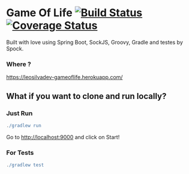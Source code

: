 # Game Of Life [![Build Status](https://travis-ci.org/leosilvadev/game-of-life.svg?branch=heroku)](https://travis-ci.org/leosilvadev/game-of-life) [![Coverage Status](https://coveralls.io/repos/github/leosilvadev/game-of-life/badge.svg?branch=heroku)](https://coveralls.io/github/leosilvadev/game-of-life?branch=heroku)

Built with love using Spring Boot, SockJS, Groovy, Gradle and testes by Spock.

### Where ?
https://leosilvadev-gameoflife.herokuapp.com/


## What if you want to clone and run locally?

### Just Run
```groovy
./gradlew run
```

Go to <a href="http://localhost:9000">http://localhost:9000</a> and click on Start!

### For Tests
```groovy
./gradlew test
```
